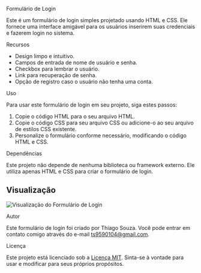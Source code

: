 Formulário de Login

Este é um formulário de login simples projetado usando HTML e CSS. Ele fornece uma interface amigável para os usuários inserirem suas credenciais e fazerem login no sistema.

Recursos

- Design limpo e intuitivo.
- Campos de entrada de nome de usuário e senha.
- Checkbox para lembrar o usuário.
- Link para recuperação de senha.
- Opção de registro caso o usuário não tenha uma conta.

Uso

Para usar este formulário de login em seu projeto, siga estes passos:

1. Copie o código HTML para o seu arquivo HTML.
2. Copie o código CSS para seu arquivo CSS ou adicione-o ao seu arquivo de estilos CSS existente.
3. Personalize o formulário conforme necessário, modificando o código HTML e CSS.

Dependências

Este projeto não depende de nenhuma biblioteca ou framework externo. Ele utiliza apenas HTML e CSS para criar o formulário de login.

## Visualização

![Visualização do Formulário de Login](preview.png)

Autor

Este formulário de login foi criado por Thiago Souza. Você pode entrar em contato comigo através do e-mail ts9590104@gmail.com.

Licença

Este projeto está licenciado sob a [Licença MIT](LICENSE). Sinta-se à vontade para usar e modificar para seus próprios propósitos.

